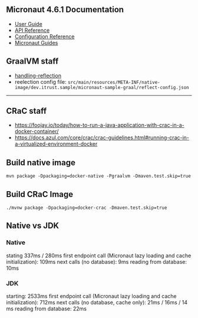 ## Micronaut 4.6.1 Documentation

- [User Guide](https://docs.micronaut.io/4.6.1/guide/index.html)
- [API Reference](https://docs.micronaut.io/4.6.1/api/index.html)
- [Configuration Reference](https://docs.micronaut.io/4.6.1/guide/configurationreference.html)
- [Micronaut Guides](https://guides.micronaut.io/index.html)

## GraalVM staff

- [handling-reflection](https://guides.micronaut.io/latest/micronaut-graalvm-reflection-maven-java.html#handling-reflection)
- reelection config file: `src/main/resources/META-INF/native-image/dev.itrust.sample/micronaut-sample-graal/reflect-config.json` 
---

## CRaC staff

- https://foojay.io/today/how-to-run-a-java-application-with-crac-in-a-docker-container/
- https://docs.azul.com/core/crac/crac-guidelines.html#running-crac-in-a-virtualized-environment-docker

## Build native image

````shell
mvn package -Dpackaging=docker-native -Pgraalvm -Dmaven.test.skip=true
````

## Build CRaC Image

````shell
./mvnw package -Dpackaging=docker-crac -Dmaven.test.skip=true
````

## Native vs JDK

### Native
stating 337ms / 280ms
first endpoint call (Micronaut lazy loading and cache initialization): 109ms
next calls (no database): 9ms
reading from database: 10ms

### JDK
starting: 2533ms
first endpoint call (Micronaut lazy loading and cache initialization): 712ms
next calls (no database, cache only): 21ms / 16ms / 14 ms
reading from database: 22ms



